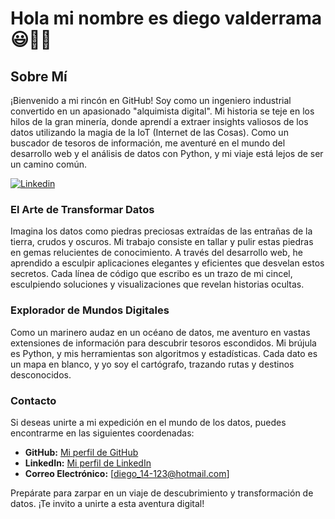 # Hola mi nombre es diego valderrama 😃👋🏽

## Sobre Mí

¡Bienvenido a mi rincón en GitHub! Soy como un ingeniero industrial convertido en un apasionado "alquimista digital". Mi historia se teje en los hilos de la gran minería, donde aprendí a extraer insights valiosos de los datos utilizando la magia de la IoT (Internet de las Cosas). Como un buscador de tesoros de información, me aventuré en el mundo del desarrollo web y el análisis de datos con Python, y mi viaje está lejos de ser un camino común.

[![Linkedin](https://img.shields.io/badge/Linkedin-Contact-blue?style=social&logo=Linkedin
)](https://www.linkedin.com/in/diego-valderrama-calderon/)


### El Arte de Transformar Datos

Imagina los datos como piedras preciosas extraídas de las entrañas de la tierra, crudos y oscuros. Mi trabajo consiste en tallar y pulir estas piedras en gemas relucientes de conocimiento. A través del desarrollo web, he aprendido a esculpir aplicaciones elegantes y eficientes que desvelan estos secretos. Cada línea de código que escribo es un trazo de mi cincel, esculpiendo soluciones y visualizaciones que revelan historias ocultas.

### Explorador de Mundos Digitales

Como un marinero audaz en un océano de datos, me aventuro en vastas extensiones de información para descubrir tesoros escondidos. Mi brújula es Python, y mis herramientas son algoritmos y estadísticas. Cada dato es un mapa en blanco, y yo soy el cartógrafo, trazando rutas y destinos desconocidos.

### Contacto

Si deseas unirte a mi expedición en el mundo de los datos, puedes encontrarme en las siguientes coordenadas:

- **GitHub:** [Mi perfil de GitHub](https://github.com/@diegovc99)
- **LinkedIn:** [Mi perfil de LinkedIn](https://www.linkedin.com/in/tuperfil/)
- **Correo Electrónico:** [diego_14-123@hotmail.com]

Prepárate para zarpar en un viaje de descubrimiento y transformación de datos. ¡Te invito a unirte a esta aventura digital!

